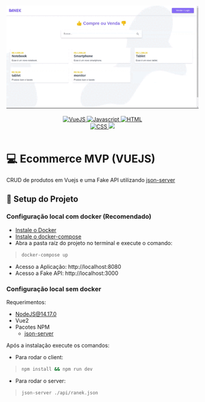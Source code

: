 <div align="center">
  <img src="./docs/assets/banner.gif" />
</div>

<br/>

<div align="center">
  <a href="https://vuejs.org/">
    <img alt="VueJS" src="https://img.shields.io/badge/Vue.js-35495E?style=for-the-badge&logo=vue.js&logoColor=4FC08D">
  </a>
  <a href="https://www.mysql.com/">
    <img alt="Javascript" src="https://img.shields.io/badge/JavaScript-323330?style=for-the-badge&logo=javascript&logoColor=F7DF1E">
  </a>
  <a href="https://developer.mozilla.org/pt-BR/docs/Web/HTML">
    <img alt="HTML" src="https://img.shields.io/badge/HTML-239120?style=for-the-badge&logo=html5&logoColor=white">
  </a>
</div>
<div align="center">
  <a href="https://developer.mozilla.org/pt-BR/docs/Web/CSS">
    <img alt="CSS" src="https://img.shields.io/badge/CSS3-1572B6?style=for-the-badge&logo=css3&logoColor=white">
  </a>
  <a href="https://www.docker.com/">
    <img src="https://img.shields.io/badge/docker-%230db7ed.svg?style=for-the-badge&logo=docker&logoColor=white">
  </a>
</div>



<br />

# 💻 Ecommerce MVP (VUEJS)

CRUD de produtos em Vuejs e uma Fake API utilizando [json-server]('https://www.npmjs.com/package/json-server')

## 🚀 Setup do Projeto

### Configuração local com docker (Recomendado)

- [Instale o Docker](https://docs.docker.com/get-docker/)
- [Instale o docker-compose](https://docs.docker.com/compose/install/)
- Abra a pasta raíz do projeto no terminal e execute o comando: 
> ```sh
> docker-compose up
> ```
- Acesso a Aplicação: http://localhost:8080
- Acesso a Fake API: http://localhost:3000

### Configuração local sem docker

Requerimentos:
- NodeJS@14.17.0
- Vue2
- Pacotes NPM
  - [json-server]('https://www.npmjs.com/package/json-server')

Após a instalação execute os comandos:
- Para rodar o client:
> ```sh
> npm install && npm run dev
> ```

- Para rodar o server:
> ```sh
> json-server ./api/ranek.json
> ```



